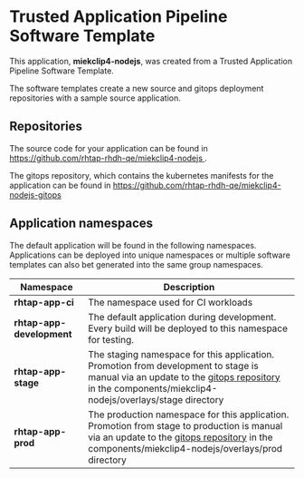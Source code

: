 # Trusted Application Pipeline Software Template

This application, **miekclip4-nodejs**, was created from a Trusted Application Pipeline Software Template.

The software templates create a new source and gitops deployment repositories with a sample source application. 

## Repositories

The source code for your application can be found in [https://github.com/rhtap-rhdh-qe/miekclip4-nodejs ](https://github.com/rhtap-rhdh-qe/miekclip4-nodejs ).
 
The gitops repository, which contains the kubernetes manifests for the application can be found in 
[https://github.com/rhtap-rhdh-qe/miekclip4-nodejs-gitops ](https://github.com/rhtap-rhdh-qe/miekclip4-nodejs-gitops ) 

## Application namespaces 

The default application will be found in the following namespaces. Applications can be deployed into unique namespaces or multiple software templates can also bet generated into the same group namespaces.  

|  Namespace   |  Description   |  
| -------- | -------- |
| **rhtap-app-ci** | The namespace used for CI workloads |
| **rhtap-app-development** | The default application during development. Every build will be deployed to this namespace for testing. |
| **rhtap-app-stage** | The staging namespace for this application. Promotion from development to stage is manual via an update to the [gitops repository](https://github.com/rhtap-rhdh-qe/miekclip4-nodejs-gitops ) in the components/miekclip4-nodejs/overlays/stage directory |
| **rhtap-app-prod** | The production namespace for this application. Promotion from stage to production is manual via an update to the [gitops repository](https://github.com/rhtap-rhdh-qe/miekclip4-nodejs-gitops ) in the components/miekclip4-nodejs/overlays/prod directory |